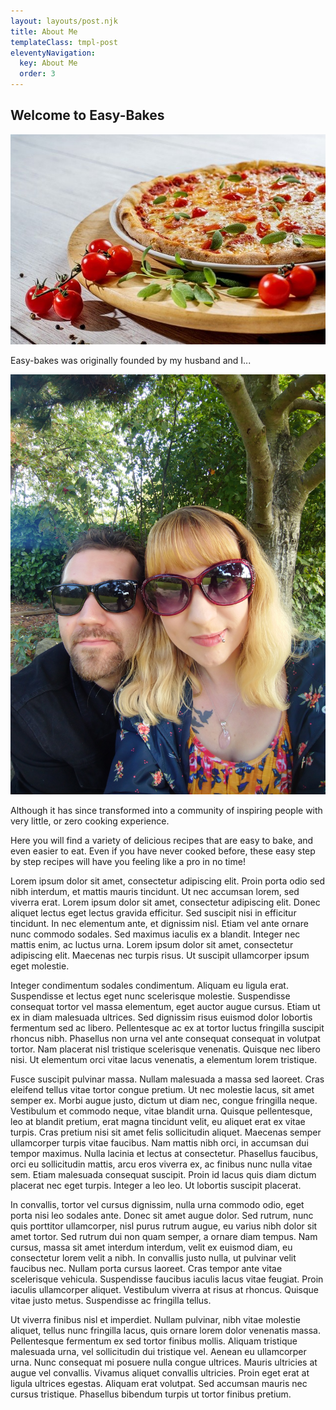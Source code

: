 ```yaml
---
layout: layouts/post.njk
title: About Me
templateClass: tmpl-post
eleventyNavigation:
  key: About Me
  order: 3
---
```


## Welcome to Easy-Bakes

![An image of a cheese and tomato pizza](/img/PizzaEasyBakes.jpg) 

Easy-bakes was originally founded by my husband and I...

![An image of a man and woman](/img/meandpete.JPG)

Although it has since transformed into a community of inspiring people with very little, or zero cooking experience. 

Here you will find a variety of delicious recipes that are easy to bake, and even easier to eat.
Even if you have never cooked before, these easy step by step recipes will have you feeling like a pro in no time!

Lorem ipsum dolor sit amet, consectetur adipiscing elit. Proin porta odio sed nibh interdum, et mattis mauris tincidunt. Ut nec accumsan lorem, sed viverra erat. Lorem ipsum dolor sit amet, consectetur adipiscing elit. Donec aliquet lectus eget lectus gravida efficitur. Sed suscipit nisi in efficitur tincidunt. In nec elementum ante, et dignissim nisl. Etiam vel ante ornare nunc commodo sodales. Sed maximus iaculis ex a blandit. Integer nec mattis enim, ac luctus urna. Lorem ipsum dolor sit amet, consectetur adipiscing elit. Maecenas nec turpis risus. Ut suscipit ullamcorper ipsum eget molestie.

Integer condimentum sodales condimentum. Aliquam eu ligula erat. Suspendisse et lectus eget nunc scelerisque molestie. Suspendisse consequat tortor vel massa elementum, eget auctor augue cursus. Etiam ut ex in diam malesuada ultrices. Sed dignissim risus euismod dolor lobortis fermentum sed ac libero. Pellentesque ac ex at tortor luctus fringilla suscipit rhoncus nibh. Phasellus non urna vel ante consequat consequat in volutpat tortor. Nam placerat nisl tristique scelerisque venenatis. Quisque nec libero nisi. Ut elementum orci vitae lacus venenatis, a elementum lorem tristique.

Fusce suscipit pulvinar massa. Nullam malesuada a massa sed laoreet. Cras eleifend tellus vitae tortor congue pretium. Ut nec molestie lacus, sit amet semper ex. Morbi augue justo, dictum ut diam nec, congue fringilla neque. Vestibulum et commodo neque, vitae blandit urna. Quisque pellentesque, leo at blandit pretium, erat magna tincidunt velit, eu aliquet erat ex vitae turpis. Cras pretium nisi sit amet felis sollicitudin aliquet. Maecenas semper ullamcorper turpis vitae faucibus. Nam mattis nibh orci, in accumsan dui tempor maximus. Nulla lacinia et lectus at consectetur. Phasellus faucibus, orci eu sollicitudin mattis, arcu eros viverra ex, ac finibus nunc nulla vitae sem. Etiam malesuada consequat suscipit. Proin id lacus quis diam dictum placerat nec eget turpis. Integer a leo leo. Ut lobortis suscipit placerat.

In convallis, tortor vel cursus dignissim, nulla urna commodo odio, eget porta nisi leo sodales ante. Donec sit amet augue dolor. Sed rutrum, nunc quis porttitor ullamcorper, nisl purus rutrum augue, eu varius nibh dolor sit amet tortor. Sed rutrum dui non quam semper, a ornare diam tempus. Nam cursus, massa sit amet interdum interdum, velit ex euismod diam, eu consectetur lorem velit a nibh. In convallis justo nulla, ut pulvinar velit faucibus nec. Nullam porta cursus laoreet. Cras tempor ante vitae scelerisque vehicula. Suspendisse faucibus iaculis lacus vitae feugiat. Proin iaculis ullamcorper aliquet. Vestibulum viverra at risus at rhoncus. Quisque vitae justo metus. Suspendisse ac fringilla tellus.

Ut viverra finibus nisl et imperdiet. Nullam pulvinar, nibh vitae molestie aliquet, tellus nunc fringilla lacus, quis ornare lorem dolor venenatis massa. Pellentesque fermentum ex sed tortor finibus mollis. Aliquam tristique malesuada urna, vel sollicitudin dui tristique vel. Aenean eu ullamcorper urna. Nunc consequat mi posuere nulla congue ultrices. Mauris ultricies at augue vel convallis. Vivamus aliquet convallis ultricies. Proin eget erat at ligula ultrices egestas. Aliquam erat volutpat. Sed accumsan mauris nec cursus tristique. Phasellus bibendum turpis ut tortor finibus pretium.
     
